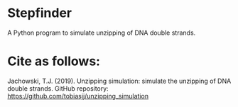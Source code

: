 # Stepfinder 
A Python program to simulate unzipping of DNA double strands.

# Cite as follows:
Jachowski, T.J. (2019). Unzipping simulation: simulate the unzipping of DNA double strands. GitHub repository: https://github.com/tobiasjj/unzipping_simulation
